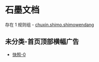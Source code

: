 # 石墨文档

存在 1 规则组 - [chuxin.shimo.shimowendang](/src/apps/chuxin.shimo.shimowendang.ts)

## 未分类-首页顶部横幅广告

- [快照-0](https://i.gkd.li/i/13627960)

